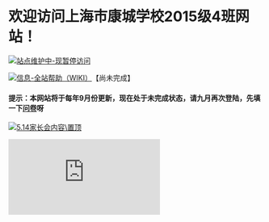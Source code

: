 # 欢迎访问上海市康城学校2015级4班网站！

[![站点维护中-现暂停访问](https://img.shields.io/badge/%E7%AB%99%E7%82%B9%E7%BB%B4%E6%8A%A4%E4%B8%AD-%E7%8E%B0%E6%9A%82%E5%81%9C%E8%AE%BF%E9%97%AE-red?logo=ifixit&style=for-the-badge)]()

[![信息-全站帮助（WIKI）](https://img.shields.io/badge/%E4%BF%A1%E6%81%AF-%E5%85%A8%E7%AB%99%E5%B8%AE%E5%8A%A9%EF%BC%88wiki%EF%BC%89-green?logo=indeed&style=for-the-badge)](wiki)【尚未完成】

#### 提示：本网站将于每年9月份更新，现在处于未完成状态，请九月再次登陆，先填一下[问卷](https://f.wps.cn/form-write/ENAqQMjD/)呀





[![5.14家长会内容\置顶](https://img.shields.io/badge/%E7%BD%AE%E9%A1%B6-%E5%85%A8%E7%AB%99%E5%B8%AE%E5%8A%A9%EF%BC%88wiki%EF%BC%89-green?logo=pinboard&style=for-the-badge)](Announcement/yi-qing-an-pai/)

![计数器](https://count.58q.com/hit.php?id=ymuufaq&nd=6&style=71)
